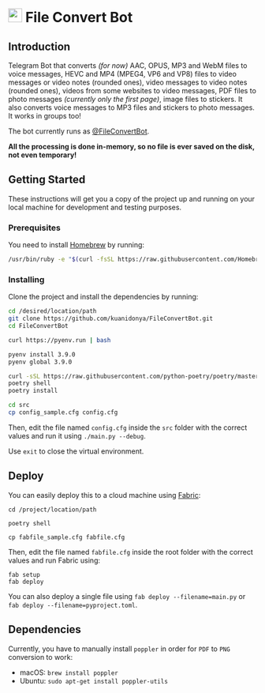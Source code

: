 # <img src="/images/logo.png" width="28"/> File Convert Bot

## Introduction

Telegram Bot that converts _(for now)_ AAC, OPUS, MP3 and WebM files to voice
messages, HEVC and MP4 (MPEG4, VP6 and VP8) files to video messages or video
notes (rounded ones), video messages to video notes (rounded ones), videos from
some websites to video messages, PDF files to photo messages _(currently only
the first page)_, image files to stickers. It also converts voice messages to
MP3 files and stickers to photo messages. It works in groups too!

The bot currently runs as [@FileConvertBot](https://t.me/FileConvertBot).

**All the processing is done in-memory, so no file is ever saved on the disk,
not even temporary!**

## Getting Started

These instructions will get you a copy of the project up and running on your
local machine for development and testing purposes.

### Prerequisites

You need to install [Homebrew](https://brew.sh) by running:

```sh
/usr/bin/ruby -e "$(curl -fsSL https://raw.githubusercontent.com/Homebrew/install/master/install)"
```

### Installing

Clone the project and install the dependencies by running:

```sh
cd /desired/location/path
git clone https://github.com/kuanidonya/FileConvertBot.git
cd FileConvertBot

curl https://pyenv.run | bash

pyenv install 3.9.0
pyenv global 3.9.0

curl -sSL https://raw.githubusercontent.com/python-poetry/poetry/master/get-poetry.py | python3
poetry shell
poetry install

cd src
cp config_sample.cfg config.cfg
```

Then, edit the file named `config.cfg` inside the `src` folder with the correct
values and run it using `./main.py --debug`.

Use `exit` to close the virtual environment.

## Deploy

You can easily deploy this to a cloud machine using
[Fabric](http://fabfile.org):

```
cd /project/location/path

poetry shell

cp fabfile_sample.cfg fabfile.cfg
```

Then, edit the file named `fabfile.cfg` inside the root folder with the correct
values and run Fabric using:

```
fab setup
fab deploy
```

You can also deploy a single file using `fab deploy --filename=main.py` or `fab
deploy --filename=pyproject.toml`.

## Dependencies

Currently, you have to manually install `poppler` in order for `PDF` to `PNG`
conversion to work:

- macOS: `brew install poppler`
- Ubuntu: `sudo apt-get install poppler-utils`
